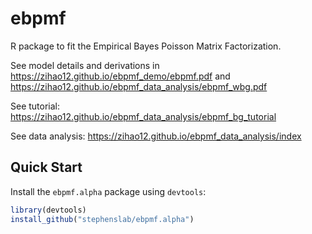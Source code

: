 # ebpmf
R package to fit the Empirical Bayes Poisson Matrix Factorization.  

See model details and derivations in https://zihao12.github.io/ebpmf_demo/ebpmf.pdf and https://zihao12.github.io/ebpmf_data_analysis/ebpmf_wbg.pdf

See tutorial: https://zihao12.github.io/ebpmf_data_analysis/ebpmf_bg_tutorial

See data analysis: https://zihao12.github.io/ebpmf_data_analysis/index

## Quick Start

Install the `ebpmf.alpha` package using `devtools`:

```R
library(devtools)
install_github("stephenslab/ebpmf.alpha")
```


